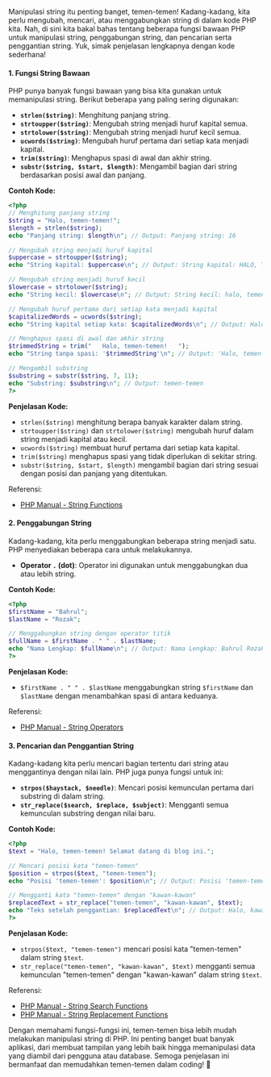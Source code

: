 Manipulasi string itu penting banget, temen-temen! Kadang-kadang, kita perlu mengubah, mencari, atau menggabungkan string di dalam kode PHP kita. Nah, di sini kita bakal bahas tentang beberapa fungsi bawaan PHP untuk manipulasi string, penggabungan string, dan pencarian serta penggantian string. Yuk, simak penjelasan lengkapnya dengan kode sederhana!

#### 1. Fungsi String Bawaan

PHP punya banyak fungsi bawaan yang bisa kita gunakan untuk memanipulasi string. Berikut beberapa yang paling sering digunakan:

- **`strlen($string)`**: Menghitung panjang string.
- **`strtoupper($string)`**: Mengubah string menjadi huruf kapital semua.
- **`strtolower($string)`**: Mengubah string menjadi huruf kecil semua.
- **`ucwords($string)`**: Mengubah huruf pertama dari setiap kata menjadi kapital.
- **`trim($string)`**: Menghapus spasi di awal dan akhir string.
- **`substr($string, $start, $length)`**: Mengambil bagian dari string berdasarkan posisi awal dan panjang.

**Contoh Kode:**

```php
<?php
// Menghitung panjang string
$string = "Halo, temen-temen!";
$length = strlen($string);
echo "Panjang string: $length\n"; // Output: Panjang string: 16

// Mengubah string menjadi huruf kapital
$uppercase = strtoupper($string);
echo "String kapital: $uppercase\n"; // Output: String kapital: HALO, TEMEN-TEMEN!

// Mengubah string menjadi huruf kecil
$lowercase = strtolower($string);
echo "String kecil: $lowercase\n"; // Output: String kecil: halo, temen-temen!

// Mengubah huruf pertama dari setiap kata menjadi kapital
$capitalizedWords = ucwords($string);
echo "String kapital setiap kata: $capitalizedWords\n"; // Output: Halo, Temen-Temen!

// Menghapus spasi di awal dan akhir string
$trimmedString = trim("   Halo, temen-temen!   ");
echo "String tanpa spasi: '$trimmedString'\n"; // Output: 'Halo, temen-temen!'

// Mengambil substring
$substring = substr($string, 7, 11);
echo "Substring: $substring\n"; // Output: temen-temen
?>
```

**Penjelasan Kode:**
- `strlen($string)` menghitung berapa banyak karakter dalam string.
- `strtoupper($string)` dan `strtolower($string)` mengubah huruf dalam string menjadi kapital atau kecil.
- `ucwords($string)` membuat huruf pertama dari setiap kata kapital.
- `trim($string)` menghapus spasi yang tidak diperlukan di sekitar string.
- `substr($string, $start, $length)` mengambil bagian dari string sesuai dengan posisi dan panjang yang ditentukan.

Referensi:
- [PHP Manual - String Functions](https://www.php.net/manual/en/ref.strings.php)

#### 2. Penggabungan String

Kadang-kadang, kita perlu menggabungkan beberapa string menjadi satu. PHP menyediakan beberapa cara untuk melakukannya.

- **Operator `.` (dot)**: Operator ini digunakan untuk menggabungkan dua atau lebih string.

**Contoh Kode:**

```php
<?php
$firstName = "Bahrul";
$lastName = "Rozak";

// Menggabungkan string dengan operator titik
$fullName = $firstName . " " . $lastName;
echo "Nama Lengkap: $fullName\n"; // Output: Nama Lengkap: Bahrul Rozak
?>
```

**Penjelasan Kode:**
- `$firstName . " " . $lastName` menggabungkan string `$firstName` dan `$lastName` dengan menambahkan spasi di antara keduanya.

Referensi:
- [PHP Manual - String Operators](https://www.php.net/manual/en/language.operators.string.php)

#### 3. Pencarian dan Penggantian String

Kadang-kadang kita perlu mencari bagian tertentu dari string atau menggantinya dengan nilai lain. PHP juga punya fungsi untuk ini:

- **`strpos($haystack, $needle)`**: Mencari posisi kemunculan pertama dari substring di dalam string.
- **`str_replace($search, $replace, $subject)`**: Mengganti semua kemunculan substring dengan nilai baru.

**Contoh Kode:**

```php
<?php
$text = "Halo, temen-temen! Selamat datang di blog ini.";

// Mencari posisi kata "temen-temen"
$position = strpos($text, "temen-temen");
echo "Posisi 'temen-temen': $position\n"; // Output: Posisi 'temen-temen': 6

// Mengganti kata "temen-temen" dengan "kawan-kawan"
$replacedText = str_replace("temen-temen", "kawan-kawan", $text);
echo "Teks setelah penggantian: $replacedText\n"; // Output: Halo, kawan-kawan! Selamat datang di blog ini.
?>
```

**Penjelasan Kode:**
- `strpos($text, "temen-temen")` mencari posisi kata "temen-temen" dalam string `$text`.
- `str_replace("temen-temen", "kawan-kawan", $text)` mengganti semua kemunculan "temen-temen" dengan "kawan-kawan" dalam string `$text`.

Referensi:
- [PHP Manual - String Search Functions](https://www.php.net/manual/en/ref.strings.php)
- [PHP Manual - String Replacement Functions](https://www.php.net/manual/en/function.str-replace.php)

Dengan memahami fungsi-fungsi ini, temen-temen bisa lebih mudah melakukan manipulasi string di PHP. Ini penting banget buat banyak aplikasi, dari membuat tampilan yang lebih baik hingga memanipulasi data yang diambil dari pengguna atau database. Semoga penjelasan ini bermanfaat dan memudahkan temen-temen dalam coding! 🚀

